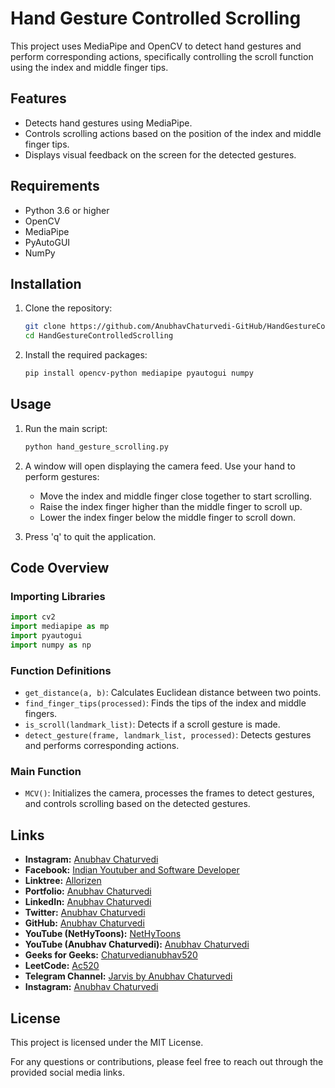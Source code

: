 # Hand Gesture Controlled Scrolling

This project uses MediaPipe and OpenCV to detect hand gestures and perform corresponding actions, specifically controlling the scroll function using the index and middle finger tips.

## Features

- Detects hand gestures using MediaPipe.
- Controls scrolling actions based on the position of the index and middle finger tips.
- Displays visual feedback on the screen for the detected gestures.

## Requirements

- Python 3.6 or higher
- OpenCV
- MediaPipe
- PyAutoGUI
- NumPy

## Installation

1. Clone the repository:
    ```bash
    git clone https://github.com/AnubhavChaturvedi-GitHub/HandGestureControlledScrolling.git
    cd HandGestureControlledScrolling
    ```

2. Install the required packages:
    ```bash
    pip install opencv-python mediapipe pyautogui numpy
    ```

## Usage

1. Run the main script:
    ```bash
    python hand_gesture_scrolling.py
    ```

2. A window will open displaying the camera feed. Use your hand to perform gestures:
    - Move the index and middle finger close together to start scrolling.
    - Raise the index finger higher than the middle finger to scroll up.
    - Lower the index finger below the middle finger to scroll down.

3. Press 'q' to quit the application.

## Code Overview

### Importing Libraries
```python
import cv2
import mediapipe as mp
import pyautogui
import numpy as np
```

### Function Definitions

- `get_distance(a, b)`: Calculates Euclidean distance between two points.
- `find_finger_tips(processed)`: Finds the tips of the index and middle fingers.
- `is_scroll(landmark_list)`: Detects if a scroll gesture is made.
- `detect_gesture(frame, landmark_list, processed)`: Detects gestures and performs corresponding actions.

### Main Function

- `MCV()`: Initializes the camera, processes the frames to detect gestures, and controls scrolling based on the detected gestures.

## Links

- **Instagram:** [Anubhav Chaturvedi](https://www.instagram.com/_anubhav__chaturvedi_/)
- **Facebook:** [Indian Youtuber and Software Developer](https://www.facebook.com/IndianYoutuberAndSoftwareDevloper)
- **Linktree:** [Allorizen](https://linktr.ee/allorizen)
- **Portfolio:** [Anubhav Chaturvedi](https://anubhavchaturvedipro-portfolio.netlify.app)
- **LinkedIn:** [Anubhav Chaturvedi](https://linkedin.com/in/anubhav-chaturvedi-)
- **Twitter:** [Anubhav Chaturvedi](https://twitter.com/AnubhavChatu)
- **GitHub:** [Anubhav Chaturvedi](https://github.com/AnubhavChaturvedi-GitHub)
- **YouTube (NetHyToons):** [NetHyToons](https://www.youtube.com/@nethytoons)
- **YouTube (Anubhav Chaturvedi):** [Anubhav Chaturvedi](https://www.youtube.com/@Anubhav_Chaturvedi)
- **Geeks for Geeks:** [Chaturvedianubhav520](https://auth.geeksforgeeks.org/user/chaturvedianubhav520)
- **LeetCode:** [Ac520](https://leetcode.com/Ac520)
- **Telegram Channel:** [Jarvis by Anubhav Chaturvedi](https://t.me/JarvisByAnubhavChaturvedi)
- **Instagram:** [Anubhav Chaturvedi](https://www.instagram.com/_anubhav__chaturvedi_/)

## License

This project is licensed under the MIT License.



For any questions or contributions, please feel free to reach out through the provided social media links.
